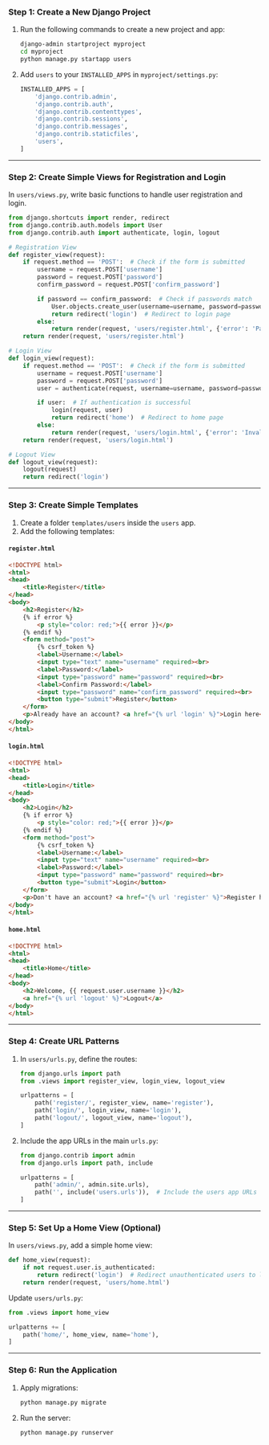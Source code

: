 
### Step 1: Create a New Django Project
1. Run the following commands to create a new project and app:
   ```bash
   django-admin startproject myproject
   cd myproject
   python manage.py startapp users
   ```

2. Add `users` to your `INSTALLED_APPS` in `myproject/settings.py`:
   ```python
   INSTALLED_APPS = [
       'django.contrib.admin',
       'django.contrib.auth',
       'django.contrib.contenttypes',
       'django.contrib.sessions',
       'django.contrib.messages',
       'django.contrib.staticfiles',
       'users',
   ]
   ```

---

### Step 2: Create Simple Views for Registration and Login
In `users/views.py`, write basic functions to handle user registration and login.

```python
from django.shortcuts import render, redirect
from django.contrib.auth.models import User
from django.contrib.auth import authenticate, login, logout

# Registration View
def register_view(request):
    if request.method == 'POST':  # Check if the form is submitted
        username = request.POST['username']
        password = request.POST['password']
        confirm_password = request.POST['confirm_password']

        if password == confirm_password:  # Check if passwords match
            User.objects.create_user(username=username, password=password)
            return redirect('login')  # Redirect to login page
        else:
            return render(request, 'users/register.html', {'error': 'Passwords do not match'})
    return render(request, 'users/register.html')

# Login View
def login_view(request):
    if request.method == 'POST':  # Check if the form is submitted
        username = request.POST['username']
        password = request.POST['password']
        user = authenticate(request, username=username, password=password)

        if user:  # If authentication is successful
            login(request, user)
            return redirect('home')  # Redirect to home page
        else:
            return render(request, 'users/login.html', {'error': 'Invalid username or password'})
    return render(request, 'users/login.html')

# Logout View
def logout_view(request):
    logout(request)
    return redirect('login')
```

---

### Step 3: Create Simple Templates
1. Create a folder `templates/users` inside the `users` app.
2. Add the following templates:

#### `register.html`
```html
<!DOCTYPE html>
<html>
<head>
    <title>Register</title>
</head>
<body>
    <h2>Register</h2>
    {% if error %}
        <p style="color: red;">{{ error }}</p>
    {% endif %}
    <form method="post">
        {% csrf_token %}
        <label>Username:</label>
        <input type="text" name="username" required><br>
        <label>Password:</label>
        <input type="password" name="password" required><br>
        <label>Confirm Password:</label>
        <input type="password" name="confirm_password" required><br>
        <button type="submit">Register</button>
    </form>
    <p>Already have an account? <a href="{% url 'login' %}">Login here</a></p>
</body>
</html>
```

#### `login.html`
```html
<!DOCTYPE html>
<html>
<head>
    <title>Login</title>
</head>
<body>
    <h2>Login</h2>
    {% if error %}
        <p style="color: red;">{{ error }}</p>
    {% endif %}
    <form method="post">
        {% csrf_token %}
        <label>Username:</label>
        <input type="text" name="username" required><br>
        <label>Password:</label>
        <input type="password" name="password" required><br>
        <button type="submit">Login</button>
    </form>
    <p>Don't have an account? <a href="{% url 'register' %}">Register here</a></p>
</body>
</html>
```

#### `home.html`
```html
<!DOCTYPE html>
<html>
<head>
    <title>Home</title>
</head>
<body>
    <h2>Welcome, {{ request.user.username }}</h2>
    <a href="{% url 'logout' %}">Logout</a>
</body>
</html>
```

---

### Step 4: Create URL Patterns
1. In `users/urls.py`, define the routes:
   ```python
   from django.urls import path
   from .views import register_view, login_view, logout_view

   urlpatterns = [
       path('register/', register_view, name='register'),
       path('login/', login_view, name='login'),
       path('logout/', logout_view, name='logout'),
   ]
   ```

2. Include the app URLs in the main `urls.py`:
   ```python
   from django.contrib import admin
   from django.urls import path, include

   urlpatterns = [
       path('admin/', admin.site.urls),
       path('', include('users.urls')),  # Include the users app URLs
   ]
   ```

---

### Step 5: Set Up a Home View (Optional)
In `users/views.py`, add a simple home view:
```python
def home_view(request):
    if not request.user.is_authenticated:
        return redirect('login')  # Redirect unauthenticated users to login
    return render(request, 'users/home.html')
```

Update `users/urls.py`:
```python
from .views import home_view

urlpatterns += [
    path('home/', home_view, name='home'),
]
```

---

### Step 6: Run the Application
1. Apply migrations:
   ```bash
   python manage.py migrate
   ```

2. Run the server:
   ```bash
   python manage.py runserver
   ```

